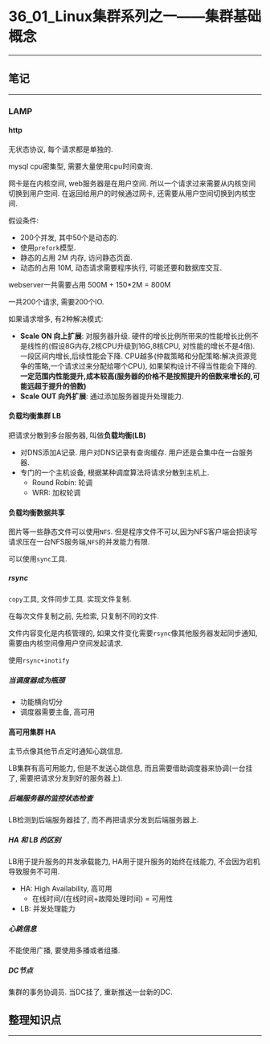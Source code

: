 # 36_01_Linux集群系列之一——集群基础概念

---

## 笔记

---

### LAMP

#### http 

无状态协议, 每个请求都是单独的.

mysql cpu密集型, 需要大量使用cpu时间查询.

网卡是在内核空间, web服务器是在用户空间. 所以一个请求过来需要从内核空间切换到用户空间. 在返回给用户的时候通过网卡, 还需要从用户空间切换到内核空间.

假设条件:

* 200个并发, 其中50个是动态的.
* 使用`prefork`模型.
* 静态的占用 2M 内存, 访问静态页面.
* 动态的占用 10M, 动态请求需要程序执行, 可能还要和数据库交互.

webserver一共需要占用 500M + 150*2M = 800M

一共200个请求, 需要200个IO.

如果请求增多, 有2种解决模式:

* **Scale ON 向上扩展**: 对服务器升级. 硬件的增长比例所带来的性能增长比例不是线性的(假设8G内存,2核CPU升级到16G,8核CPU, 对性能的增长不是4倍).一段区间内增长,后续性能会下降. CPU越多(仲裁策略和分配策略:解决资源竞争的策略,一个请求过来分配给哪个CPU), 如果架构设计不得当性能会下降的.**一定范围内性能提升,成本较高(服务器的价格不是按照提升的倍数来增长的,可能远超于提升的倍数)**
* **Scale OUT 向外扩展**: 通过添加服务器提升处理能力.

#### 负载均衡集群 LB

把请求分散到多台服务器, 叫做**负载均衡(LB)**

* 对DNS添加A记录. 用户对DNS记录有查询缓存. 用户还是会集中在一台服务器.
* 专门的一个主机设备, 根据某种调度算法将请求分散到主机上.
	* Round Robin: 轮调 
	* WRR: 加权轮调

#### 负载均衡数据共享

图片等一些静态文件可以使用`NFS`. 但是程序文件不可以,因为NFS客户端会把读写请求压在一台NFS服务端,`NFS`的并发能力有限.

可以使用`sync`工具.

##### rsync

`copy`工具, 文件同步工具. 实现文件复制.

在每次文件复制之前, 先检索, 只复制不同的文件.

文件内容变化是内核管理的, 如果文件变化需要`rsync`像其他服务器发起同步通知, 需要由内核空间像用户空间发起请求.

使用`rsync+inotify`

##### 当调度器成为瓶颈

* 功能横向切分
* 调度器需要主备, 高可用

#### 高可用集群 HA

主节点像其他节点定时通知心跳信息.

LB集群有高可用能力, 但是不发送心跳信息, 而且需要借助调度器来协调(一台挂了, 需要把请求分发到好的服务器上). 

##### 后端服务器的监控状态检查

LB检测到后端服务器挂了, 而不再把请求分发到后端服务器上.

##### HA 和 LB 的区别

LB用于提升服务的并发承载能力, HA用于提升服务的始终在线能力, 不会因为宕机导致服务不可用.

* HA: High Availability, 高可用
	* 在线时间/(在线时间+故障处理时间) = 可用性
* LB: 并发处理能力

##### 心跳信息

不能使用广播, 要使用多播或者组播.

##### DC节点

集群的事务协调员. 当DC挂了, 重新推送一台新的DC.

## 整理知识点

---